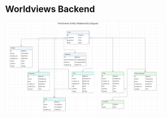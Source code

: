 # Worldviews Backend

<div align="left">
  <img src="assets/readme_images/entity-relationship.png" alt="Entity relationship diagram" width="">
</div>